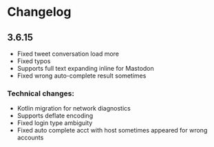 # Changelog

## 3.6.15

* Fixed tweet conversation load more
* Fixed typos
* Supports full text expanding inline for Mastodon
* Fixed wrong auto-complete result sometimes

### Technical changes:
* Kotlin migration for network diagnostics
* Supports deflate encoding
* Fixed login type ambiguity
* Fixed auto complete acct with host sometimes appeared for wrong accounts